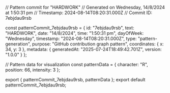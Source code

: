 // Pattern commit for "HARDWORK"
// Generated on Wednesday, 14/8/2024 at 1:50:31 pm
// Timestamp: 2024-08-14T08:20:31.000Z
// Commit ID: 7ebjdau9rsb

const patternCommit_7ebjdau9rsb = {
  id: "7ebjdau9rsb",
  text: "HARDWORK",
  date: "14/8/2024",
  time: "1:50:31 pm",
  dayOfWeek: "Wednesday",
  timestamp: "2024-08-14T08:20:31.000Z",
  type: "pattern-generation",
  purpose: "GitHub contribution graph pattern",
  coordinates: {
    x: 34,
    y: 3
  },
  metadata: {
    generatedAt: "2025-07-24T18:49:42.701Z",
    version: "1.0.0"
  }
};

// Pattern data for visualization
const patternData = {
  character: "R",
  position: 66,
  intensity: 3
};

export { patternCommit_7ebjdau9rsb, patternData };
export default patternCommit_7ebjdau9rsb;
